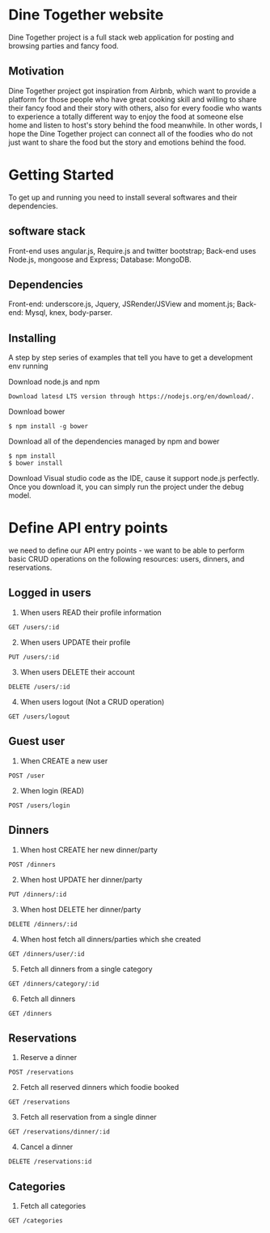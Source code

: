 # Dine Together website

Dine Together project is a full stack web application for posting and browsing parties and fancy food. 

## Motivation

Dine Together project got inspiration from Airbnb, which want to provide a platform for those people who have great cooking skill and willing to share their fancy food and their story with others, also for every foodie who wants to experience a totally different way to enjoy the food at someone else home and listen to host's story behind the food meanwhile. In other words, I hope the Dine Together project can connect all of the foodies who do not just want to share the food but the story and emotions behind the food.

# Getting Started

To get up and running you need to install several softwares and their dependencies.

## software stack

Front-end uses angular.js, Require.js and twitter bootstrap;
Back-end uses Node.js, mongoose and Express;
Database: MongoDB.  

## Dependencies
Front-end: underscore.js, Jquery, JSRender/JSView and moment.js;
Back-end: Mysql, knex, body-parser.

## Installing

A step by step series of examples that tell you have to get a development env running

Download node.js and npm

```
Download latesd LTS version through https://nodejs.org/en/download/.
```

Download bower

```
$ npm install -g bower
```
Download all of the dependencies managed by npm and bower

```
$ npm install
$ bower install
```
Download Visual studio code as the IDE, cause it support node.js perfectly. 
Once you download it, you can simply run the project under the debug model. 


# Define API entry points

we need to define our API entry points - we want to be able to perform basic CRUD operations on the following resources: users, dinners, and reservations.

## Logged in users

1. When users READ their profile information
```
GET /users/:id
```
2. When users UPDATE their profile
```
PUT /users/:id
```
3. When users DELETE their account
```
DELETE /users/:id
```
4. When users logout (Not a CRUD operation)
```
GET /users/logout
```

## Guest user
1. When CREATE a new user
```
POST /user
```
2. When login (READ)
```
POST /users/login
```

## Dinners

1. When host CREATE her new dinner/party
```
POST /dinners
```
2. When host UPDATE her dinner/party
```
PUT /dinners/:id
```
3. When host DELETE her dinner/party
```
DELETE /dinners/:id
```
4. When host fetch all dinners/parties which she created
```
GET /dinners/user/:id
```
5. Fetch all dinners from a single category
```
GET /dinners/category/:id
```
6. Fetch all dinners
```
GET /dinners
```

## Reservations

1. Reserve a dinner
```
POST /reservations
```
2. Fetch all reserved dinners which foodie booked
```
GET /reservations
```
3. Fetch all reservation from a single dinner
```
GET /reservations/dinner/:id
```
4. Cancel a dinner
```
DELETE /reservations:id
```

## Categories

1. Fetch all categories
```
GET /categories
```


